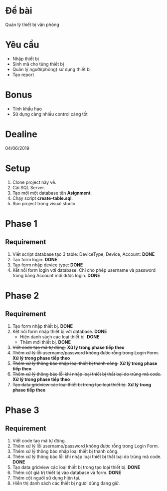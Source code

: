 # Đề bài

Quản lý thiết bị văn phòng

# Yêu cầu

* Nhập thiết bị
* Sinh mã cho từng thiết bị
* Quản lý người(phòng) sử dụng thiết bị
* Tạo report

# Bonus
* Tính khấu hao
* Sử dụng càng nhiều control càng tốt

# Dealine
04/06/2019

# Setup
1. Clone project này về.
2. Cài SQL Server.
3. Tạo mới một database tên **Asignment**.
4. Chạy script **create-table.sql**.
5. Run project trong visual studio.

# Phase 1
## Requirement
1. Viết script database tạo 3 table: DeviceType, Device, Account: **DONE**
2. Tạo form login: **DONE**
3. Tạo form nhập device type: **DONE**
4. Kết nối form login với database. Chỉ cho phép username và password trong bảng Account mới được login. **DONE**

# Phase 2
## Requirement
1. Tạo form nhập thiết bị. **DONE**
2. Kết nối form nhập thiết bị với database. **DONE**
	- Hiện danh sách các loại thiết bị. **DONE**
	- Thêm mới thiết bị. **DONE** 
2. ~~Viết code tạo mã tự động.~~ **Xử lý trong phase tiếp theo**
3. ~~Thêm xử lý lỗi username/password không được rỗng trong Login Form.~~ **Xử lý trong phase tiếp theo**
4. ~~Thêm xử lý thông báo nhập loại thiết bị thành công.~~ **Xử lý trong phase tiếp theo**
5. ~~Thêm xử lý thông báo lỗi khi nhập loại thiết bị thất bại do trùng mã code.~~ **Xử lý trong phase tiếp theo**
6. ~~Tạo data gridview các loại thiết bị trong tạo loại thiết bị.~~ **Xử lý trong phase tiếp theo**

# Phase 3
## Requirement
1. Viết code tạo mã tự động.
2. Thêm xử lý lỗi username/password không được rỗng trong Login Form.
3. Thêm xử lý thông báo nhập loại thiết bị thành công.
4. Thêm xử lý thông báo lỗi khi nhập loại thiết bị thất bại do trùng mã code. **DONE**
5. Tạo data gridview các loại thiết bị trong tạo loại thiết bị. **DONE**
6. Thêm cột giá trị thiết bị vào database và form. **DONE**
7. Thêm cột người sử dụng hiện tại.
8. Hiển thị danh sách các thiết bị người dùng đang giữ.
